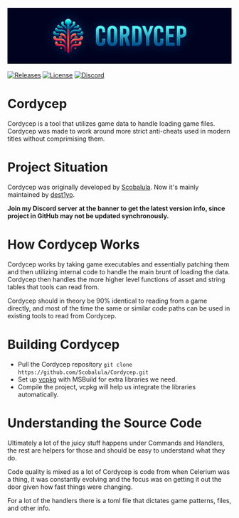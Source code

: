 ![Example](src/Parasyte.CLI/Banner.png)

[![Releases](https://img.shields.io/github/downloads/Scobalula/Cordycep/total.svg)](https://github.com/Scobalula/Cordycep/releases) [![License](https://img.shields.io/github/license/Scobalula/Cordycep.svg)](https://github.com/Scobalula/Cordycep/blob/main/LICENSE.md) [![Discord](https://img.shields.io/badge/chat-Discord-blue.svg)](https://discord.gg/eY2Y5p2PEp)

# Cordycep

Cordycep is a tool that utilizes game data to handle loading game files. Cordycep was made to work around more strict anti-cheats used in modern titles without comprimising them.

# Project Situation

Cordycep was originally developed by [Scobalula](https://github.com/Scobalula). Now it's mainly maintained by [dest1yo](https://github.com/dest1yo).

**Join my Discord server at the banner to get the latest version info, since project in GitHub may not be updated synchronously.**

# How Cordycep Works

Cordycep works by taking game executables and essentially patching them and then utilizing internal code to handle the main brunt of loading the data. Cordycep then handles the more higher level functions of asset and string tables that tools can read from.

Cordycep should in theory be 90% identical to reading from a game directly, and most of the time the same or similar code paths can be used in existing tools to read from Cordycep.

# Building Cordycep

- Pull the Cordycep repository `git clone https://github.com/Scobalula/Cordycep.git`
- Set up [vcpkg](https://learn.microsoft.com/en-us/vcpkg/get_started/get-started-msbuild?pivots=shell-cmd#1---set-up-vcpkg) with MSBuild for extra libraries we need.
- Compile the project, vcpkg will help us integrate the libraries automatically.

# Understanding the Source Code

Ultimately a lot of the juicy stuff happens under Commands and Handlers, the rest are helpers for those and should be easy to understand what they do.

Code quality is mixed as a lot of Cordycep is code from when Celerium was a thing, it was constantly evolving and the focus was on getting it out the door given how fast things were changing.

For a lot of the handlers there is a toml file that dictates game patterns, files, and other info.
